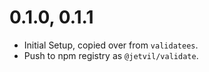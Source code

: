 # 0.1.0, 0.1.1

- Initial Setup, copied over from `validatees`.
- Push to npm registry as `@jetvil/validate`.
